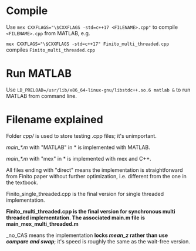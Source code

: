 # Compile
Use ```mex CXXFLAGS="\$CXXFLAGS -std=c++17 <FILENAME>.cpp"``` to compile ```<FILENAME>.cpp``` from MATLAB, e.g.

```mex CXXFLAGS="\$CXXFLAGS -std=c++17" Finito_multi_threaded.cpp``` compiles ```Finito_multi_threaded.cpp```

# Run MATLAB
Use ```LD_PRELOAD=/usr/lib/x86_64-linux-gnu/libstdc++.so.6 matlab &``` to run MATLAB from command line.

# Filename explained
Folder _cpp/_ is used to store testing .cpp files; it's unimportant.

_main\_*.m_ with "MATLAB" in * is implemented with MATLAB.

_main\_*.m_ with "mex" in * is implemented with mex and C++.

All files ending with "direct" means the implementation is straightforward from Finito paper without further optimization, i.e. different from the one in the textbook.

Finito\_single\_threaded.cpp is the final version for single threaded implementation.

**Finito_multi_threaded.cpp is the final version for synchronous multi threaded implementation. The associated main.m file is main_mex_multi_threaded.m**

\_no\_CAS means the implementation **locks *mean\_z* rather than use _compare and swap_**; it's speed is roughly the same as the wait-free version.
